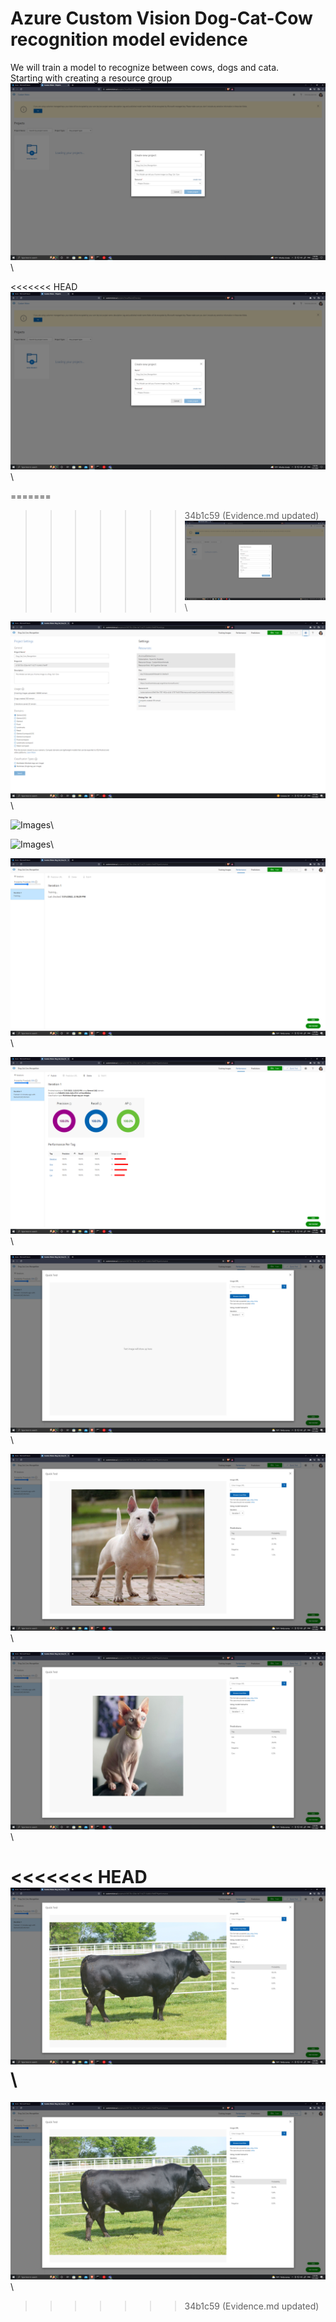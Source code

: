 # Azure Custom Vision Dog-Cat-Cow recognition model evidence
We will train a model to recognize between cows, dogs and cata.\
Starting with creating a resource group
![Images](Images/1.png)\

<<<<<<< HEAD
![Images](Images/1.png)\

=======
>>>>>>> 34b1c59 (Evidence.md updated)
![Images](Images/2.png)\

![Images](Images/3.png)\

![Images](Images/4.png)\

![Images](Images/5.png)\

![Images](Images/6.png)\

![Images](Images/7.png)\

![Images](Images/8.png)\

![Images](Images/9.png)\

![Images](Images/10.png)\

<<<<<<< HEAD
![Images](Images/11.png)\
=======
![Images](Images/11.png)\
>>>>>>> 34b1c59 (Evidence.md updated)
